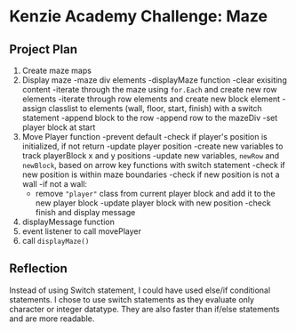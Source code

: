 # Kenzie Academy Challenge: Maze

## Project Plan

1. Create maze maps
2. Display maze
 -maze div elements
 -displayMaze function
  -clear exisiting content
  -iterate through the maze using `for.Each` and create new row elements
  -iterate through row elements and create new block element
  -assign classlist to elements (wall, floor, start, finish) with a switch statement
  -append block to the row
  -append row to the mazeDiv
  -set player block at start
3. Move Player function
 -prevent default
 -check if player's position is initialized, if not return
 -update player position
   -create new variables to track playerBlock x and y positions
   -update new variables, `newRow` and `newBlock`, based on arrow key functions with switch statement
 -check if new position is within maze boundaries
 -check if new position is not a wall
   -if not a wall:
    - remove `"player"` class from current player block and add it to the new player block
    -update player block with new position
 -check finish and display message
4. displayMessage function  
5. event listener to call movePlayer
6. call `displayMaze()`


## Reflection

Instead of using Switch statement, I could have used else/if conditional statements. I chose to use switch statements as they evaluate only character or integer datatype. They are also faster than if/else statements and are more readable.

